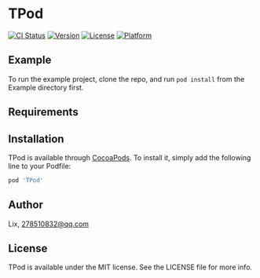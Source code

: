 # TPod

[![CI Status](https://img.shields.io/travis/Lix/TPod.svg?style=flat)](https://travis-ci.org/Lix/TPod)
[![Version](https://img.shields.io/cocoapods/v/TPod.svg?style=flat)](https://cocoapods.org/pods/TPod)
[![License](https://img.shields.io/cocoapods/l/TPod.svg?style=flat)](https://cocoapods.org/pods/TPod)
[![Platform](https://img.shields.io/cocoapods/p/TPod.svg?style=flat)](https://cocoapods.org/pods/TPod)

## Example

To run the example project, clone the repo, and run `pod install` from the Example directory first.

## Requirements

## Installation

TPod is available through [CocoaPods](https://cocoapods.org). To install
it, simply add the following line to your Podfile:

```ruby
pod 'TPod'
```

## Author

Lix, 278510832@qq.com

## License

TPod is available under the MIT license. See the LICENSE file for more info.
